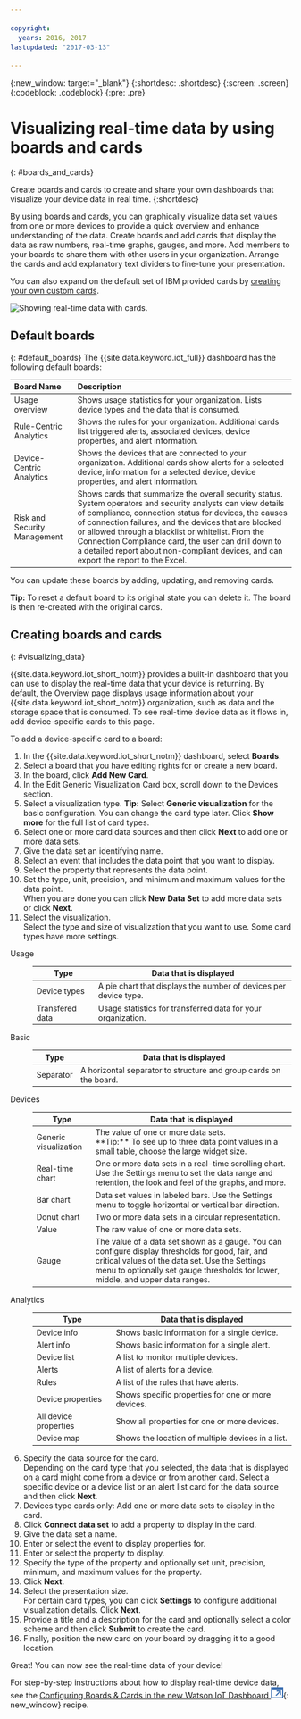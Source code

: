 ```yaml
---

copyright:
  years: 2016, 2017
lastupdated: "2017-03-13"

---
```


{:new_window: target="\_blank"}
{:shortdesc: .shortdesc}
{:screen: .screen}
{:codeblock: .codeblock}
{:pre: .pre}

# Visualizing real-time data by using boards and cards
{: #boards_and_cards}

Create boards and cards to create and share your own dashboards that visualize your device data in real time.
{:shortdesc}

By using boards and cards, you can graphically visualize data set values from one or more devices to provide a quick overview and enhance understanding of the data. Create boards and add cards that display the data as raw numbers, real-time graphs, gauges, and more. Add members to your boards to share them with other users in your organization. Arrange the cards and add explanatory text dividers to fine-tune your presentation.  

You can also expand on the default set of IBM provided cards by [creating your own custom cards](custom_cards/custom-cards.html).

![Showing real-time data with cards.](images/boards_and_cards.svg "Showing real-time data with cards.")

## Default boards
{: #default_boards}
The {{site.data.keyword.iot_full}} dashboard has the following default boards:

|Board Name | Description |  
|:---|:---|  
|Usage overview  | Shows usage statistics for your organization. Lists device types and the data that is consumed.
|Rule-Centric Analytics | Shows the rules for your organization. Additional cards list triggered alerts, associated devices, device properties, and alert information. |  
|Device-Centric Analytics | Shows the devices that are connected to your organization. Additional cards show alerts for a selected device,  information for a selected device, device properties, and alert information. |
|Risk and Security Management | Shows cards that summarize the overall security status. System operators and security analysts can view details of compliance, connection status for devices, the causes of connection failures, and the devices that are blocked or allowed through a blacklist or whitelist.  From the Connection Compliance card, the user can drill down to a detailed report about non-compliant devices, and can export the report to the Excel. |

You can update these boards by adding, updating, and removing cards.

**Tip:** To reset a default board to its original state you can delete it. The board is then re-created with the original cards.

## Creating boards and cards
{: #visualizing_data}

{{site.data.keyword.iot_short_notm}} provides a built-in dashboard that you can use to display the real-time data that your device is returning. By default, the Overview page displays usage information about your {{site.data.keyword.iot_short_notm}} organization, such as data and the storage space that is consumed. To see real-time device data as it flows in, add device-specific cards to this page.

To add a device-specific card to a board:
1. In the {{site.data.keyword.iot_short_notm}} dashboard, select **Boards**.
2. Select a board that you have editing rights for or create a new board.
3. In the board, click **Add New Card**.
2. In the Edit Generic Visualization Card box, scroll down to the Devices section.
3. Select a visualization type.
**Tip:** Select **Generic visualization** for the basic configuration. You can change the card type later.
Click **Show more** for the full list of card types.
4.	Select one or more card data sources and then click **Next** to add one or more data sets.
 1.	Give the data set an identifying name.
 2. Select an event that includes the data point that you want to display.
 3.	Select the property that represents the data point.
 4.	Set the type, unit, precision, and minimum and maximum values for the data point.  
 When you are done you can click **New Data Set** to add more data sets or click **Next**.
5.	Select the visualization.  
Select the type and size of visualization that you want to use.  Some card types have more settings.
<dl>
<dt>Usage</dt>
<dd>
<table>
<thead>
<tr>
<th>Type</th>
<th>Data that is displayed</th>
</tr>
</thead>
<tbody>
<tr>
<td>Device types</td>
<td>A pie chart that displays the number of devices per device type.</td>
</tr><tr>
<td>Transfered data</td>
<td>Usage statistics for transferred data for your organization.</td>
</tr>
</tbody>
</table>
</dd>
<dt>Basic</dt>
<dd>
<table>
<thead>
<tr>
<th>Type</th>
<th>Data that is displayed</th>
</tr>
</thead>
<tbody>
<tr>
<td>Separator</td>
<td>A horizontal separator to structure and group cards on the board.</td>
</tr>
</tbody>
</table>
</dd>
<dt>Devices</dt>
<dd><table>
<thead>
<tr>
<th>Type</th>
<th>Data that is displayed</th>
</tr>
</thead>
<tbody>
<tr>
<td>Generic visualization</td>
<td>The value of one or more data sets. </br>**Tip:** To see up to three data point values in a small table, choose the large widget size.  </td>
</tr>
<tr>
<td>Real-time chart</td>
<td>One or more data sets in a real-time scrolling chart. Use the Settings menu to set the data range and retention, the look and feel of the graphs, and more. </td>
</tr>
<tr>
<td>Bar chart</td>
<td>Data set values in labeled bars. Use the Settings menu to toggle horizontal or vertical bar direction.</td>
</tr>
<tr>
<td>Donut chart</td>
<td>Two or more data sets in a circular representation.</td>
</tr>
<tr>
<td>Value</td>
<td>The raw value of one or more data sets.</td>
</tr>
<tr>
<td>Gauge</td>
<td>The value of a data set shown as a gauge. You can configure display thresholds for good, fair, and critical values of the data set. Use the Settings menu to optionally set gauge thresholds for lower, middle, and upper data ranges.  </td>
</tr>
</tbody>
</table>
</dd>
<dt>Analytics</dt>
<dd>
<table>
<thead>
<tr>
<th>Type</th>
<th>Data that is displayed</th>
</tr>
</thead>
<tbody>
<tr>
<td>Device info</td>
<td>Shows basic information for a single device.</td>
</tr>
<tr>
<td>Alert info</td>
<td>Shows basic information for a single alert.</td>
</tr>
<tr>
<td>Device list</td>
<td>A list to monitor multiple devices.</td>
</tr>
<tr>
<td>Alerts</td>
<td>A list of alerts for a device.</td>
</tr>
<tr>
<td>Rules</td>
<td>A list of the rules that have alerts.</td>
</tr>
<tr>
<td>Device properties</td>
<td>Shows specific properties for one or more devices.</td>
</tr>
<tr>
<td>All device properties</td>
<td>Show all properties for one or more devices.</td>
</tr>
<tr>
<td>Device map</td>
<td>Shows the location of multiple devices in a list.</td>
</tr>
</tbody>
</table>
</dd>
</dl>

6. Specify the data source for the card.  
Depending on the card type that you selected, the data that is displayed on a card might come from a device or from another card. Select a specific device or a device list or an alert list card for the data source and then click **Next**.
7. Devices type cards only: Add one or more data sets to display in the card.   
 1. Click **Connect data set** to add a property to display in the card.
 2. Give the data set a name.
 3. Enter or select the event to display properties for.
 4. Enter or select the property to display.
 5. Specify the type of the property and optionally set unit, precision, minimum, and maximum values for the property.  
 6. Click **Next**.
7. Select the presentation size.   
For certain card types, you can click **Settings** to configure additional visualization details. Click **Next**.
7. Provide a title and a description for the card and optionally select a color scheme and then click **Submit** to create the card.
7.	Finally, position the new card on your board by dragging it to a good location.  

Great! You can now see the real-time data of your device!

For step-by-step instructions about how to display real-time device data, see the [Configuring Boards & Cards in the new Watson IoT Dashboard ![External link icon](../../icons/launch-glyph.svg "External link icon")](https://developer.ibm.com/recipes/tutorials/configuring-the-cards-in-the-new-watson-iot-dashboard/){: new_window} recipe.
